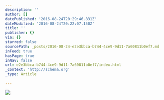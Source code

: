 ```yaml
---
description: ''
author: []
datePublished: '2016-08-24T20:29:46.831Z'
dateModified: '2016-08-24T20:22:07.150Z'
title: ''
publisher: {}
via: {}
starred: false
sourcePath: _posts/2016-08-24-e2e3bbca-b744-4ce9-9d11-7a60811b0ef7.md
inFeed: true
hasPage: true
inNav: false
url: e2e3bbca-b744-4ce9-9d11-7a60811b0ef7/index.html
_context: 'http://schema.org'
_type: Article

---
```

![](https://the-grid-user-content.s3-us-west-2.amazonaws.com/98c42a4c-c537-4309-b700-73a709dc7788.jpg)